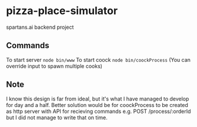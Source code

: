 # pizza-place-simulator
spartans.ai backend project

## Commands
To start server `node bin/www`
To start coock `node bin/coockProcess` (You can override input to spawn multiple cooks)

## Note
I know this design is far from ideal, but it's what I have managed to develop for day and a half. Better solution would be for coockProcess to be created as http server with API for recieving commands e.g. POST /process/:orderId but I did not manage to write that on time.
